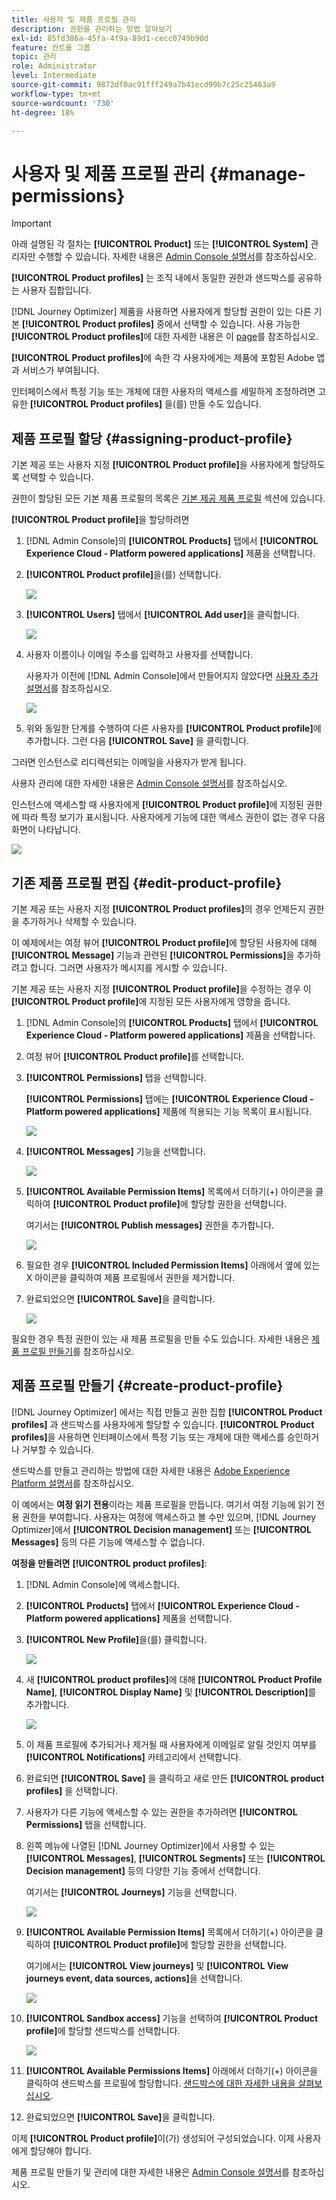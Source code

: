 ```yaml
---
title: 사용자 및 제품 프로필 관리
description: 권한을 관리하는 방법 알아보기
exl-id: 85fd386a-45fa-4f9a-89d1-cecc0749b90d
feature: 컨트롤 그룹
topic: 관리
role: Administrator
level: Intermediate
source-git-commit: 9872df0ac91fff249a7b41ecd99b7c25c25463a9
workflow-type: tm+mt
source-wordcount: '730'
ht-degree: 18%

---
```


# 사용자 및 제품 프로필 관리 {#manage-permissions}

>[!IMPORTANT]
>
> 아래 설명된 각 절차는 **[!UICONTROL Product]** 또는 **[!UICONTROL System]** 관리자만 수행할 수 있습니다. 자세한 내용은 [Admin Console 설명서](https://helpx.adobe.com/enterprise/admin-guide.html/enterprise/using/admin-roles.ug.html)를 참조하십시오.

**[!UICONTROL Product profiles]** 는 조직 내에서 동일한 권한과 샌드박스를 공유하는 사용자 집합입니다.

[!DNL Journey Optimizer] 제품을 사용하면 사용자에게 할당할 권한이 있는 다른 기본 **[!UICONTROL Product profiles]** 중에서 선택할 수 있습니다. 사용 가능한 **[!UICONTROL Product profiles]**&#x200B;에 대한 자세한 내용은 이 [page](ootb-product-profiles.md)를 참조하십시오.

**[!UICONTROL Product profiles]**&#x200B;에 속한 각 사용자에게는 제품에 포함된 Adobe 앱과 서비스가 부여됩니다.

인터페이스에서 특정 기능 또는 개체에 대한 사용자의 액세스를 세밀하게 조정하려면 고유한 **[!UICONTROL Product profiles]** 을(를) 만들 수도 있습니다.

## 제품 프로필 할당 {#assigning-product-profile}

기본 제공 또는 사용자 지정 **[!UICONTROL Product profile]**&#x200B;을 사용자에게 할당하도록 선택할 수 있습니다.

권한이 할당된 모든 기본 제품 프로필의 목록은 [기본 제공 제품 프로필](ootb-product-profiles.md) 섹션에 있습니다.

**[!UICONTROL Product profile]**&#x200B;을 할당하려면

1. [!DNL Admin Console]의 **[!UICONTROL Products]** 탭에서 **[!UICONTROL Experience Cloud - Platform powered applications]** 제품을 선택합니다.

1. **[!UICONTROL Product profile]**&#x200B;을(를) 선택합니다. 

   ![](../assets/access_control_2.png)

1. **[!UICONTROL Users]** 탭에서 **[!UICONTROL Add user]**&#x200B;을 클릭합니다.

   ![](../assets/access_control_3.png)

1. 사용자 이름이나 이메일 주소를 입력하고 사용자를 선택합니다.

   사용자가 이전에 [!DNL Admin Console]에서 만들어지지 않았다면 [사용자 추가 설명서](https://helpx.adobe.com/enterprise/admin-guide.html/enterprise/using/manage-users-individually.ug.html#add-users)를 참조하십시오.

   ![](../assets/access_control_4.png)

1. 위와 동일한 단계를 수행하여 다른 사용자를 **[!UICONTROL Product profile]**&#x200B;에 추가합니다. 그런 다음 **[!UICONTROL Save]** 을 클릭합니다.

그러면 인스턴스로 리디렉션되는 이메일을 사용자가 받게 됩니다.

사용자 관리에 대한 자세한 내용은 [Admin Console 설명서](https://helpx.adobe.com/enterprise/admin-guide.html/enterprise/using/manage-users-individually.ug.html)를 참조하십시오.

인스턴스에 액세스할 때 사용자에게 **[!UICONTROL Product profile]**&#x200B;에 지정된 권한에 따라 특정 보기가 표시됩니다. 사용자에게 기능에 대한 액세스 권한이 없는 경우 다음 화면이 나타납니다.

![](../assets/access_control_1.png)

## 기존 제품 프로필 편집 {#edit-product-profile}

기본 제공 또는 사용자 지정 **[!UICONTROL Product profiles]**&#x200B;의 경우 언제든지 권한을 추가하거나 삭제할 수 있습니다.

이 예제에서는 여정 뷰어 **[!UICONTROL Product profile]**&#x200B;에 할당된 사용자에 대해 **[!UICONTROL Message]** 기능과 관련된 **[!UICONTROL Permissions]**&#x200B;을 추가하려고 합니다. 그러면 사용자가 메시지를 게시할 수 있습니다.

기본 제공 또는 사용자 지정 **[!UICONTROL Product profile]**&#x200B;을 수정하는 경우 이 **[!UICONTROL Product profile]**&#x200B;에 지정된 모든 사용자에게 영향을 줍니다.

1. [!DNL Admin Console]의 **[!UICONTROL Products]** 탭에서 **[!UICONTROL Experience Cloud - Platform powered applications]** 제품을 선택합니다.

1. 여정 뷰어 **[!UICONTROL Product profile]**&#x200B;를 선택합니다.

1. **[!UICONTROL Permissions]** 탭을 선택합니다. 

   **[!UICONTROL Permissions]** 탭에는 **[!UICONTROL Experience Cloud - Platform powered applications]** 제품에 적용되는 기능 목록이 표시됩니다.

   ![](../assets/access_control_5.png)

1. **[!UICONTROL Messages]** 기능을 선택합니다.

   ![](../assets/access_control_6.png)

1. **[!UICONTROL Available Permission Items]** 목록에서 더하기(+) 아이콘을 클릭하여 **[!UICONTROL Product profile]**&#x200B;에 할당할 권한을 선택합니다.

   여기서는 **[!UICONTROL Publish messages]** 권한을 추가합니다.

   ![](../assets/access_control_7.png)

1. 필요한 경우 **[!UICONTROL Included Permission Items]** 아래에서 옆에 있는 X 아이콘을 클릭하여 제품 프로필에서 권한을 제거합니다.

1. 완료되었으면 **[!UICONTROL Save]**&#x200B;을 클릭합니다.

   ![](../assets/access_control_8.png)

필요한 경우 특정 권한이 있는 새 제품 프로필을 만들 수도 있습니다. 자세한 내용은 [제품 프로필 만들기](#create-product-profile)를 참조하십시오.

## 제품 프로필 만들기 {#create-product-profile}

[!DNL Journey Optimizer] 에서는 직접 만들고 권한 집합 **[!UICONTROL Product profiles]** 과 샌드박스를 사용자에게 할당할 수 있습니다. **[!UICONTROL Product profiles]**&#x200B;을 사용하면 인터페이스에서 특정 기능 또는 개체에 대한 액세스를 승인하거나 거부할 수 있습니다.

샌드박스를 만들고 관리하는 방법에 대한 자세한 내용은 [Adobe Experience Platform 설명서](https://experienceleague.adobe.com/docs/experience-platform/sandbox/ui/user-guide.html?lang=ko)를 참조하십시오.

이 예에서는 **여정 읽기 전용**&#x200B;이라는 제품 프로필을 만듭니다. 여기서 여정 기능에 읽기 전용 권한을 부여합니다. 사용자는 여정에 액세스하고 볼 수만 있으며, [!DNL Journey Optimizer]에서 **[!UICONTROL Decision management]** 또는 **[!UICONTROL Messages]** 등의 다른 기능에 액세스할 수 없습니다.

**여정을 만들려면** **[!UICONTROL product profiles]**:

1. [!DNL Admin Console]에 액세스합니다.

1. **[!UICONTROL Products]** 탭에서 **[!UICONTROL Experience Cloud - Platform powered applications]** 제품을 선택합니다.

1. **[!UICONTROL New Profile]**&#x200B;을(를) 클릭합니다.

   ![](../assets/access_control_9.png)

1. 새 **[!UICONTROL product profiles]**&#x200B;에 대해 **[!UICONTROL Product Profile Name]**, **[!UICONTROL Display Name]** 및 **[!UICONTROL Description]**&#x200B;를 추가합니다.

   ![](../assets/access_control_10.png)

1. 이 제품 프로필에 추가되거나 제거될 때 사용자에게 이메일로 알릴 것인지 여부를 **[!UICONTROL Notifications]** 카테고리에서 선택합니다.

1. 완료되면 **[!UICONTROL Save]** 을 클릭하고 새로 만든 **[!UICONTROL product profiles]** 을 선택합니다.

1. 사용자가 다른 기능에 액세스할 수 있는 권한을 추가하려면 **[!UICONTROL Permissions]** 탭을 선택합니다.

1. 왼쪽 메뉴에 나열된 [!DNL Journey Optimizer]에서 사용할 수 있는 **[!UICONTROL Messages]**, **[!UICONTROL Segments]** 또는 **[!UICONTROL Decision management]** 등의 다양한 기능 중에서 선택합니다.

   여기서는 **[!UICONTROL Journeys]** 기능을 선택합니다.

   ![](../assets/access_control_11.png)

1. **[!UICONTROL Available Permission Items]** 목록에서 더하기(+) 아이콘을 클릭하여 **[!UICONTROL Product profile]**&#x200B;에 할당할 권한을 선택합니다.

   여기에서는 **[!UICONTROL View journeys]** 및 **[!UICONTROL View journeys event, data sources, actions]**&#x200B;을 선택합니다.

   ![](../assets/access_control_12.png)

1. **[!UICONTROL Sandbox access]** 기능을 선택하여 **[!UICONTROL Product profile]**&#x200B;에 할당할 샌드박스를 선택합니다.

   ![](../assets/access_control_13.png)

1. **[!UICONTROL Available Permissions Items]** 아래에서 더하기(+) 아이콘을 클릭하여 샌드박스를 프로필에 할당합니다. [샌드박스에 대한 자세한 내용을 살펴보십시오](https://experienceleague.adobe.com/docs/experience-platform/sandbox/home.html?lang=ko).

1. 완료되었으면 **[!UICONTROL Save]**&#x200B;을 클릭합니다.

이제 **[!UICONTROL Product profile]**&#x200B;이(가) 생성되어 구성되었습니다. 이제 사용자에게 할당해야 합니다.

제품 프로필 만들기 및 관리에 대한 자세한 내용은 [Admin Console 설명서](https://helpx.adobe.com/enterprise/admin-guide.html/enterprise/using/manage-product-profiles.ug.html)를 참조하십시오.
